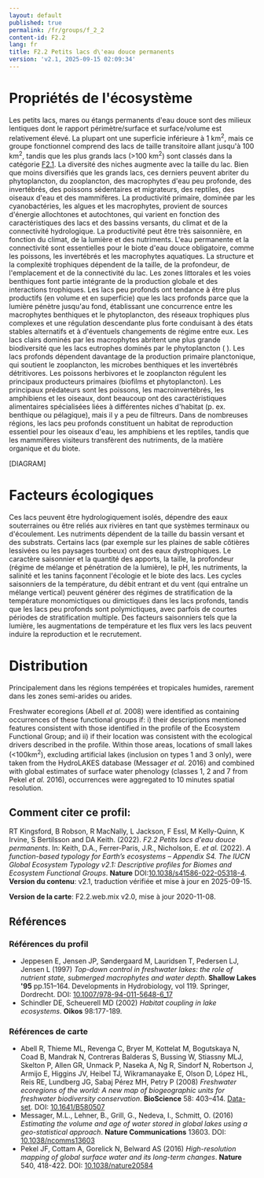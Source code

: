 ```yaml
---
layout: default
published: true
permalink: /fr/groups/f_2_2
content-id: F2.2
lang: fr
title: F2.2 Petits lacs d\'eau douce permanents
version: 'v2.1, 2025-09-15 02:09:34'
---
```




# Propriétés de l'écosystème
 
Les petits lacs, mares ou étangs permanents d\'eau douce sont des
milieux lentiques dont le rapport périmètre/surface et surface/volume
est relativement élevé. La plupart ont une superficie inférieure à 1
km<sup>2</sup>, mais ce groupe fonctionnel comprend des lacs de taille transitoire
allant jusqu\'à 100 km<sup>2</sup>, tandis que les plus grands lacs (>100 km<sup>2</sup>)
sont classés dans la catégorie [F2.1](/explore/groups/F2.1). La diversité des niches augmente
avec la taille du lac. Bien que moins diversifiés que les grands lacs,
ces derniers peuvent abriter du phytoplancton, du zooplancton, des
macrophytes d\'eau peu profonde, des invertébrés, des poissons
sédentaires et migrateurs, des reptiles, des oiseaux d\'eau et des
mammifères. La productivité primaire, dominée par les cyanobactéries,
les algues et les macrophytes, provient de sources d\'énergie
allochtones et autochtones, qui varient en fonction des caractéristiques
des lacs et des bassins versants, du climat et de la connectivité
hydrologique. La productivité peut être très saisonnière, en fonction du
climat, de la lumière et des nutriments. L\'eau permanente et la
connectivité sont essentielles pour le biote d\'eau douce obligatoire,
comme les poissons, les invertébrés et les macrophytes aquatiques. La
structure et la complexité trophiques dépendent de la taille, de la
profondeur, de l\'emplacement et de la connectivité du lac. Les zones
littorales et les voies benthiques font partie intégrante de la
production globale et des interactions trophiques. Les lacs peu profonds
ont tendance à être plus productifs (en volume et en superficie) que les
lacs profonds parce que la lumière pénètre jusqu\'au fond, établissant
une concurrence entre les macrophytes benthiques et le phytoplancton,
des réseaux trophiques plus complexes et une régulation descendante plus
forte conduisant à des états stables alternatifs et à d\'éventuels
changements de régime entre eux. Les lacs clairs dominés par les
macrophytes abritent une plus grande biodiversité que les lacs eutrophes
dominés par le phytoplancton ( ). Les lacs profonds dépendent davantage
de la production primaire planctonique, qui soutient le zooplancton, les
microbes benthiques et les invertébrés détritivores. Les poissons
herbivores et le zooplancton régulent les principaux producteurs
primaires (biofilms et phytoplancton). Les principaux prédateurs sont
les poissons, les macroinvertébrés, les amphibiens et les oiseaux, dont
beaucoup ont des caractéristiques alimentaires spécialisées liées à
différentes niches d\'habitat (p. ex. benthique ou pélagique), mais il y
a peu de filtreurs. Dans de nombreuses régions, les lacs peu profonds
constituent un habitat de reproduction essentiel pour les oiseaux
d\'eau, les amphibiens et les reptiles, tandis que les mammifères
visiteurs transfèrent des nutriments, de la matière organique et du
biote.

[DIAGRAM]

# Facteurs écologiques
 
Ces lacs peuvent être hydrologiquement isolés, dépendre des eaux
souterraines ou être reliés aux rivières en tant que systèmes terminaux
ou d\'écoulement. Les nutriments dépendent de la taille du bassin
versant et des substrats. Certains lacs (par exemple sur les plaines de
sable côtières lessivées ou les paysages tourbeux) ont des eaux
dystrophiques. Le caractère saisonnier et la quantité des apports, la
taille, la profondeur (régime de mélange et pénétration de la lumière),
le pH, les nutriments, la salinité et les tanins façonnent l\'écologie
et le biote des lacs. Les cycles saisonniers de la température, du débit
entrant et du vent (qui entraîne un mélange vertical) peuvent générer
des régimes de stratification de la température monomictiques ou
dimictiques dans les lacs profonds, tandis que les lacs peu profonds
sont polymictiques, avec parfois de courtes périodes de stratification
multiple. Des facteurs saisonniers tels que la lumière, les
augmentations de température et les flux vers les lacs peuvent induire
la reproduction et le recrutement.
 
# Distribution
 
Principalement dans les régions tempérées et tropicales humides,
rarement dans les zones semi-arides ou arides.

Freshwater ecoregions (Abell _et al._ 2008) were identified as containing occurrences of these functional groups if: i) their descriptions mentioned features consistent with those identified in the profile of the Ecosystem Functional Group; and ii) if their location was consistent with the ecological drivers described in the profile. Within those areas, locations of small lakes (<100km<sup>2</sup>), excluding artificial lakes (inclusion on types 1 and 3 only), were taken from the HydroLAKES database (Messager _et al._ 2016) and combined with global estimates of surface water phenology (classes 1, 2 and 7 from Pekel _et al._ 2016), occurrences were aggregated to 10 minutes spatial resolution.

## Comment citer ce profil:

RT Kingsford, B Robson, R MacNally, L Jackson, F Essl, M Kelly-Quinn, K Irvine, S Bertilsson and DA Keith. (2022). *F2.2 Petits lacs d\'eau douce permanents*. In: Keith, D.A., Ferrer-Paris, J.R., Nicholson, E. *et al.* (2022). *A function-based typology for Earth’s ecosystems – Appendix S4. The IUCN Global Ecosystem Typology v2.1: Descriptive profiles for Biomes and Ecosystem Functional Groups*. **Nature** DOI:[10.1038/s41586-022-05318-4](https://doi.org/10.1038/s41586-022-05318-4).
**Version du contenu**: v2.1, traduction vérifiée et mise à jour en 2025-09-15.

**Version de la carte**: F2.2.web.mix v2.0, mise à jour 2020-11-08.

## Références

### Références du profil

* Jeppesen E, Jensen JP, Søndergaard M, Lauridsen T, Pedersen LJ, Jensen L  (1997) *Top-down control in freshwater lakes: the role of nutrient state, submerged macrophytes and water depth*. **Shallow Lakes '95** pp.151–164. Developments in Hydrobiology, vol 119. Springer, Dordrecht. DOI: [10.1007/978-94-011-5648-6_17](http://doi.org/10.1007/978-94-011-5648-6_17)
* Schindler DE, Scheuerell MD  (2002) *Habitat coupling in lake ecosystems*. **Oikos** 98:177-189.

### Références de carte
* Abell R, Thieme ML, Revenga C, Bryer M, Kottelat M, Bogutskaya N, Coad B, Mandrak N, Contreras Balderas S, Bussing W, Stiassny MLJ, Skelton P, Allen GR, Unmack P, Naseka A, Ng R, Sindorf N, Robertson J, Armijo E, Higgins JV, Heibel TJ, Wikramanayake E, Olson D, López HL, Reis RE, Lundberg JG, Sabaj Pérez MH, Petry P  (2008) *Freshwater ecoregions of the world: A new map of biogeographic units for freshwater biodiversity conservation*. **BioScience** 58: 403–414. [Data-set](http://www.feow.org). DOI: [10.1641/B580507](http://doi.org/10.1641/B580507)
* Messager, M.L., Lehner, B., Grill, G., Nedeva, I., Schmitt, O.  (2016) *Estimating the volume and age of water stored in global lakes using a geo-statistical approach*. **Nature Communications** 13603. DOI: [10.1038/ncomms13603](http://doi.org/10.1038/ncomms13603)
* Pekel JF, Cottam A, Gorelick N, Belward AS (2016) *High-resolution mapping of global surface water and its long-term changes*. **Nature** 540, 418-422. DOI: [10.1038/nature20584](http://doi.org/10.1038/nature20584)

